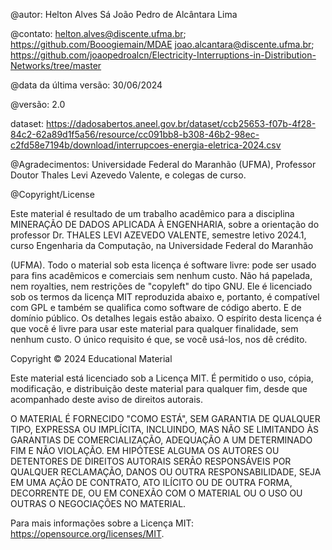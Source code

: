 @autor: Helton Alves Sá
        João Pedro de Alcântara Lima

@contato: helton.alves@discente.ufma.br; https://github.com/Booogiemain/MDAE
         joao.alcantara@discente.ufma.br; https://github.com/joaopedroalcn/Electricity-Interruptions-in-Distribution-Networks/tree/master

@data da última versão: 30/06/2024

@versão: 2.0

dataset: https://dadosabertos.aneel.gov.br/dataset/ccb25653-f07b-4f28-84c2-62a89d1f5a56/resource/cc091bb8-b308-46b2-98ec-c2fd58e7194b/download/interrupcoes-energia-eletrica-2024.csv

@Agradecimentos: Universidade Federal do Maranhão (UFMA), Professor Doutor Thales Levi Azevedo Valente, e colegas de curso.

@Copyright/License

Este material é resultado de um trabalho acadêmico para a disciplina MINERAÇÃO DE DADOS APLICADA À ENGENHARIA, sobre a orientação do professor Dr. THALES LEVI AZEVEDO VALENTE, semestre letivo 2024.1, curso Engenharia da Computação, na Universidade Federal do Maranhão

(UFMA). Todo o material sob esta licença é software livre: pode ser usado para fins acadêmicos e comerciais sem nenhum custo. Não há papelada, nem royalties, nem restrições de "copyleft" do tipo GNU. Ele é licenciado sob os termos da licença MIT reproduzida abaixo e, portanto, é compatível com GPL e também se qualifica como software de código aberto. E de domínio público. Os detalhes legais estão abaixo. O espírito desta licença é que você é livre para usar este material para qualquer finalidade, sem nenhum custo. O único requisito é que, se você usá-los, nos dê crédito.

Copyright © 2024 Educational Material

Este material está licenciado sob a Licença MIT. É permitido o uso, cópia, modificação, e distribuição deste material para qualquer fim, desde que acompanhado deste aviso de direitos autorais.

O MATERIAL É FORNECIDO "COMO ESTÁ", SEM GARANTIA DE QUALQUER TIPO, EXPRESSA OU IMPLÍCITA, INCLUINDO, MAS NÃO SE LIMITANDO ÀS GARANTIAS DE COMERCIALIZAÇÃO, ADEQUAÇÃO A UM DETERMINADO FIM E NÃO VIOLAÇÃO. EM HIPÓTESE ALGUMA OS AUTORES OU DETENTORES DE DIREITOS AUTORAIS SERÃO RESPONSÁVEIS POR QUALQUER RECLAMAÇÃO, DANOS OU OUTRA RESPONSABILIDADE, SEJA EM UMA AÇÃO DE CONTRATO, ATO ILÍCITO OU DE OUTRA FORMA, DECORRENTE DE, OU EM CONEXÃO COM O MATERIAL OU O USO OU OUTRAS O NEGOCIAÇÕES NO MATERIAL.

Para mais informações sobre a Licença MIT: https://opensource.org/licenses/MIT.
